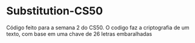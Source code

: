 # Substitution-CS50
Código feito para a semana 2 do CS50. O codigo faz a criptografia de um texto, com base em uma chave de 26 letras embaralhadas 
